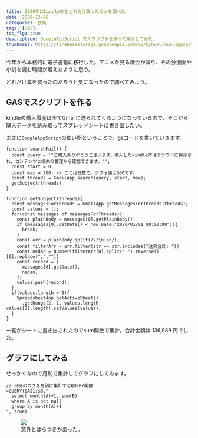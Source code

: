 ```yaml
---
title: 2020年にkindle本をどれだけ買ったのかを調べた
date: 2020-12-26
categories: 技術
tags: [GAS]
toc_flg: true
description: GoogleAppScript でスクリプトを作って集計してみた。
thumbnail: https://firebasestorage.googleapis.com/v0/b/hukurouo.appspot.com/o/images%2Frapture_20201226130235.png?alt=media&token=4668884b-32d8-4d61-a144-076d40805dcc
---
```


今年から本格的に電子書籍に移行した。アニメを見る機会が減り、その分漫画や小説を読む時間が増えたように思う。

どれだけ本を買ったのだろうと気になったので調べてみよう。

## GASでスクリプトを作る

kindleの購入履歴は全てGmailに送られてくるようになっているので、そこから購入データを読み取ってスプレッドシートに書き出したい。

まさに`GoogleAppScript`の使い所ということで、gsコードを書いていきます。

~~~ts{}[searchMail.gs]
function searchMail() {
  const query = '"ご購入ありがとうございます。購入したkindle本はクラウドに保存され、コンテンツと端末の管理から確認できます。"';
  const start = 0;
  const max = 200; // ここは任意で。デフォ値は500です。
  const threads = GmailApp.search(query, start, max);
  getSubject(threads)
}

function getSubject(threads){
  const messagesForThreads = GmailApp.getMessagesForThreads(threads);
  const values = [];
  for(const messages of messagesForThreads){
    const plainBody = messages[0].getPlainBody();
    if (messages[0].getDate() < new Date("2020/01/01 00:00:00")){
      break;
    }
    const arr = plainBody.split(/\r\n|\n/);
    const filterArr = arr.filter(str => str.includes("注文合計: "))
    const nedan = Number(filterArr[0].split(" ").reverse()[0].replace(",",""))
    const record = [
      messages[0].getDate(),
      nedan,
    ];
    values.push(record);
  }
  if(values.length > 0){
    SpreadsheetApp.getActiveSheet()
      .getRange(2, 1, values.length, values[0].length).setValues(values);
  }
}
~~~

一覧がシートに書き出されたのでsum関数で集計。合計金額は 136,989 円でした。

## グラフにしてみる

せっかくなので月別で集計してグラフにしてみます。

~~~ts{}[]
// 日時のログを月別に集計するQUERY関数
=QUERY($A$1:$B,"
  select month(A)+1, sum(B) 
  where A is not null 
  group by month(A)+1
", true)
~~~

<figure><img src="https://firebasestorage.googleapis.com/v0/b/hukurouo.appspot.com/o/images%2Frapture_20201226130235.png?alt=media&token=4668884b-32d8-4d61-a144-076d40805dcc"><figcaption>意外とばらつきがあった。</figcaption></figure>